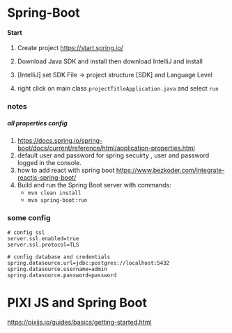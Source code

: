# Spring-Boot

#### Start

1. Create project
https://start.spring.io/

2. Download Java SDK and install then download IntelliJ and install
3. [IntelliJ] set SDK File -> project structure [SDK] and Language Level
4. right click on main class ```projectTitleApplication.java``` and select ```run```


### notes
##### all properties config
1. https://docs.spring.io/spring-boot/docs/current/reference/html/application-properties.html
2. default user and password for spring secuirty , user and password logged in the console.
3. how to add react with spring boot https://www.bezkoder.com/integrate-reactjs-spring-boot/ 
4. Build and run the Spring Boot server with commands:
    * ```mvn clean install```
    * ```mvn spring-boot:run```

### some config

```
# config ssl
server.ssl.enabled=true
server.ssl.protocol=TLS

# config database and credentials
spring.datasource.url=jdbc:postgres://localhost:5432
spring.datasource.username=admin
spring.datasource.password=password
```


# PIXI JS and Spring Boot

https://pixijs.io/guides/basics/getting-started.html

